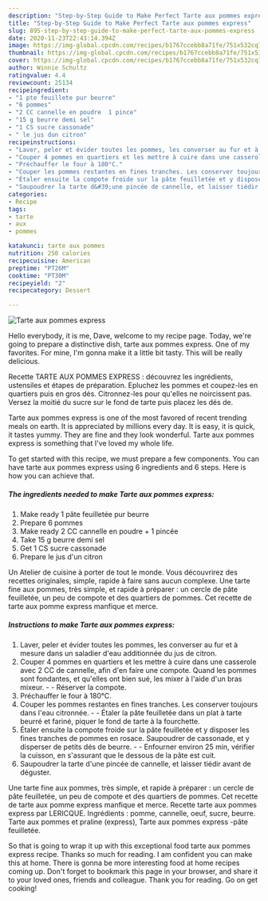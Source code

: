 ```yaml
---
description: "Step-by-Step Guide to Make Perfect Tarte aux pommes express"
title: "Step-by-Step Guide to Make Perfect Tarte aux pommes express"
slug: 895-step-by-step-guide-to-make-perfect-tarte-aux-pommes-express
date: 2020-11-23T22:43:14.394Z
image: https://img-global.cpcdn.com/recipes/b1767ccebb8a71fe/751x532cq70/tarte-aux-pommes-express-photo-principale-de-la-recette.jpg
thumbnail: https://img-global.cpcdn.com/recipes/b1767ccebb8a71fe/751x532cq70/tarte-aux-pommes-express-photo-principale-de-la-recette.jpg
cover: https://img-global.cpcdn.com/recipes/b1767ccebb8a71fe/751x532cq70/tarte-aux-pommes-express-photo-principale-de-la-recette.jpg
author: Winnie Schultz
ratingvalue: 4.4
reviewcount: 25134
recipeingredient:
- "1 pte feuillete pur beurre"
- "6 pommes"
- "2 CC cannelle en poudre  1 pince"
- "15 g beurre demi sel"
- "1 CS sucre cassonade"
- " le jus dun citron"
recipeinstructions:
- "Laver, peler et évider toutes les pommes, les converser au fur et à mesure dans un saladier d&#39;eau additionnée du jus de citron."
- "Couper 4 pommes en quartiers et les mettre à cuire dans une casserole avec 2 CC de cannelle, afin d&#39;en faire une compote. Quand les pommes sont fondantes, et qu&#39;elles ont bien sué, les mixer à l&#39;aide d&#39;un bras mixeur.  Réserver la compote."
- "Préchauffer le four à 180°C."
- "Couper les pommes restantes en fines tranches. Les conserver toujours dans l&#39;eau citronnée.  Étaler la pâte feuilletée dans un plat à tarte beurré et fariné, piquer le fond de tarte à la fourchette."
- "Étaler ensuite la compote froide sur la pâte feuilletée et y disposer les fines tranches de pommes en rosace. Saupoudrer de cassonade, et y disperser de petits dés de beurre.  Enfourner environ 25 min, vérifier la cuisson, en s&#39;assurant que le dessous de la pâte est cuit."
- "Saupoudrer la tarte d&#39;une pincée de cannelle, et laisser tiédir avant de déguster."
categories:
- Recipe
tags:
- tarte
- aux
- pommes

katakunci: tarte aux pommes 
nutrition: 250 calories
recipecuisine: American
preptime: "PT26M"
cooktime: "PT30M"
recipeyield: "2"
recipecategory: Dessert

---
```



![Tarte aux pommes express](https://img-global.cpcdn.com/recipes/b1767ccebb8a71fe/751x532cq70/tarte-aux-pommes-express-photo-principale-de-la-recette.jpg)

Hello everybody, it is me, Dave, welcome to my recipe page. Today, we're going to prepare a distinctive dish, tarte aux pommes express. One of my favorites. For mine, I'm gonna make it a little bit tasty. This will be really delicious.

Recette TARTE AUX POMMES EXPRESS : découvrez les ingrédients, ustensiles et étapes de préparation. Epluchez les pommes et coupez-les en quartiers puis en gros dés. Citronnez-les pour qu&#39;elles ne noircissent pas. Versez la moitié du sucre sur le fond de tarte puis placez les dés de.

Tarte aux pommes express is one of the most favored of recent trending meals on earth. It is appreciated by millions every day. It is easy, it is quick, it tastes yummy. They are fine and they look wonderful. Tarte aux pommes express is something that I've loved my whole life.


To get started with this recipe, we must prepare a few components. You can have tarte aux pommes express using 6 ingredients and 6 steps. Here is how you can achieve that.

<!--inarticleads1-->

##### The ingredients needed to make Tarte aux pommes express:

1. Make ready 1 pâte feuilletée pur beurre
1. Prepare 6 pommes
1. Make ready 2 CC cannelle en poudre + 1 pincée
1. Take 15 g beurre demi sel
1. Get 1 CS sucre cassonade
1. Prepare  le jus d&#39;un citron


Un Atelier de cuisine à porter de tout le monde. Vous découvrirez des recettes originales, simple, rapide à faire sans aucun complexe. Une tarte fine aux pommes, très simple, et rapide à préparer : un cercle de pâte feuilletée, un peu de compote et des quartiers de pommes. Cet recette de tarte aux pomme express manfique et merce. 

<!--inarticleads2-->

##### Instructions to make Tarte aux pommes express:

1. Laver, peler et évider toutes les pommes, les converser au fur et à mesure dans un saladier d&#39;eau additionnée du jus de citron.
1. Couper 4 pommes en quartiers et les mettre à cuire dans une casserole avec 2 CC de cannelle, afin d&#39;en faire une compote. Quand les pommes sont fondantes, et qu&#39;elles ont bien sué, les mixer à l&#39;aide d&#39;un bras mixeur. -  - Réserver la compote.
1. Préchauffer le four à 180°C.
1. Couper les pommes restantes en fines tranches. Les conserver toujours dans l&#39;eau citronnée. -  - Étaler la pâte feuilletée dans un plat à tarte beurré et fariné, piquer le fond de tarte à la fourchette.
1. Étaler ensuite la compote froide sur la pâte feuilletée et y disposer les fines tranches de pommes en rosace. Saupoudrer de cassonade, et y disperser de petits dés de beurre. -  - Enfourner environ 25 min, vérifier la cuisson, en s&#39;assurant que le dessous de la pâte est cuit.
1. Saupoudrer la tarte d&#39;une pincée de cannelle, et laisser tiédir avant de déguster.


Une tarte fine aux pommes, très simple, et rapide à préparer : un cercle de pâte feuilletée, un peu de compote et des quartiers de pommes. Cet recette de tarte aux pomme express manfique et merce. Recette tarte aux pommes express par LERICQUE. Ingrédients : pomme, cannelle, oeuf, sucre, beurre. Tarte aux pommes et praline (express), Tarte aux pommes express -pâte feuilletée. 

So that is going to wrap it up with this exceptional food tarte aux pommes express recipe. Thanks so much for reading. I am confident you can make this at home. There is gonna be more interesting food at home recipes coming up. Don't forget to bookmark this page in your browser, and share it to your loved ones, friends and colleague. Thank you for reading. Go on get cooking!

